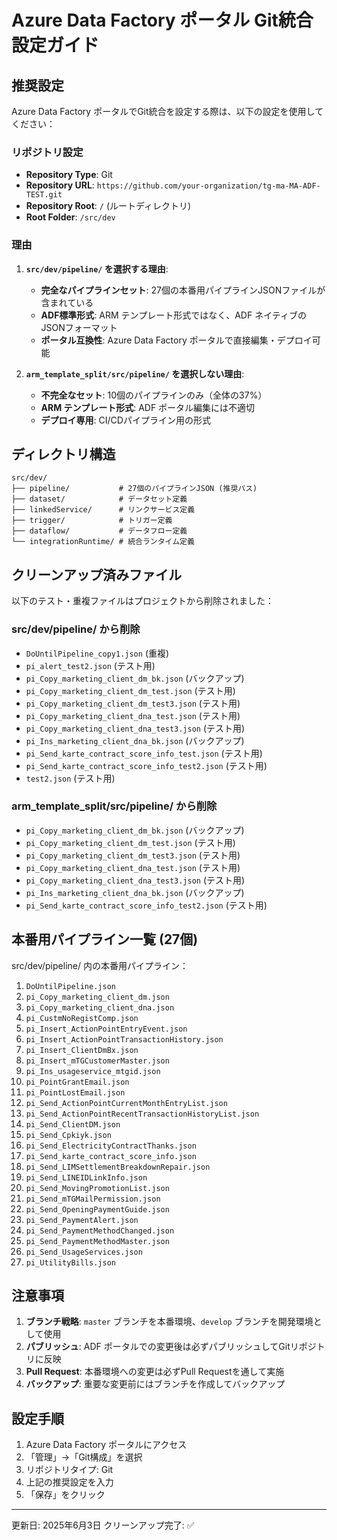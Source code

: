 # Azure Data Factory ポータル Git統合設定ガイド

## 推奨設定

Azure Data Factory ポータルでGit統合を設定する際は、以下の設定を使用してください：

### リポジトリ設定
- **Repository Type**: Git
- **Repository URL**: `https://github.com/your-organization/tg-ma-MA-ADF-TEST.git`
- **Repository Root**: `/` (ルートディレクトリ)
- **Root Folder**: `/src/dev`

### 理由
1. **`src/dev/pipeline/` を選択する理由**:
   - **完全なパイプラインセット**: 27個の本番用パイプラインJSONファイルが含まれている
   - **ADF標準形式**: ARM テンプレート形式ではなく、ADF ネイティブのJSONフォーマット
   - **ポータル互換性**: Azure Data Factory ポータルで直接編集・デプロイ可能

2. **`arm_template_split/src/pipeline/` を選択しない理由**:
   - **不完全なセット**: 10個のパイプラインのみ（全体の37%）
   - **ARM テンプレート形式**: ADF ポータル編集には不適切
   - **デプロイ専用**: CI/CDパイプライン用の形式

## ディレクトリ構造
```
src/dev/
├── pipeline/           # 27個のパイプラインJSON (推奨パス)
├── dataset/            # データセット定義
├── linkedService/      # リンクサービス定義
├── trigger/            # トリガー定義
├── dataflow/           # データフロー定義
└── integrationRuntime/ # 統合ランタイム定義
```

## クリーンアップ済みファイル

以下のテスト・重複ファイルはプロジェクトから削除されました：

### src/dev/pipeline/ から削除
- `DoUntilPipeline_copy1.json` (重複)
- `pi_alert_test2.json` (テスト用)
- `pi_Copy_marketing_client_dm_bk.json` (バックアップ)
- `pi_Copy_marketing_client_dm_test.json` (テスト用)
- `pi_Copy_marketing_client_dm_test3.json` (テスト用)
- `pi_Copy_marketing_client_dna_test.json` (テスト用)
- `pi_Copy_marketing_client_dna_test3.json` (テスト用)
- `pi_Ins_marketing_client_dna_bk.json` (バックアップ)
- `pi_Send_karte_contract_score_info_test.json` (テスト用)
- `pi_Send_karte_contract_score_info_test2.json` (テスト用)
- `test2.json` (テスト用)

### arm_template_split/src/pipeline/ から削除
- `pi_Copy_marketing_client_dm_bk.json` (バックアップ)
- `pi_Copy_marketing_client_dm_test.json` (テスト用)
- `pi_Copy_marketing_client_dm_test3.json` (テスト用)
- `pi_Copy_marketing_client_dna_test.json` (テスト用)
- `pi_Copy_marketing_client_dna_test3.json` (テスト用)
- `pi_Ins_marketing_client_dna_bk.json` (バックアップ)
- `pi_Send_karte_contract_score_info_test2.json` (テスト用)

## 本番用パイプライン一覧 (27個)

src/dev/pipeline/ 内の本番用パイプライン：

1. `DoUntilPipeline.json`
2. `pi_Copy_marketing_client_dm.json`
3. `pi_Copy_marketing_client_dna.json`
4. `pi_CustmNoRegistComp.json`
5. `pi_Insert_ActionPointEntryEvent.json`
6. `pi_Insert_ActionPointTransactionHistory.json`
7. `pi_Insert_ClientDmBx.json`
8. `pi_Insert_mTGCustomerMaster.json`
9. `pi_Ins_usageservice_mtgid.json`
10. `pi_PointGrantEmail.json`
11. `pi_PointLostEmail.json`
12. `pi_Send_ActionPointCurrentMonthEntryList.json`
13. `pi_Send_ActionPointRecentTransactionHistoryList.json`
14. `pi_Send_ClientDM.json`
15. `pi_Send_Cpkiyk.json`
16. `pi_Send_ElectricityContractThanks.json`
17. `pi_Send_karte_contract_score_info.json`
18. `pi_Send_LIMSettlementBreakdownRepair.json`
19. `pi_Send_LINEIDLinkInfo.json`
20. `pi_Send_MovingPromotionList.json`
21. `pi_Send_mTGMailPermission.json`
22. `pi_Send_OpeningPaymentGuide.json`
23. `pi_Send_PaymentAlert.json`
24. `pi_Send_PaymentMethodChanged.json`
25. `pi_Send_PaymentMethodMaster.json`
26. `pi_Send_UsageServices.json`
27. `pi_UtilityBills.json`

## 注意事項

1. **ブランチ戦略**: `master` ブランチを本番環境、`develop` ブランチを開発環境として使用
2. **パブリッシュ**: ADF ポータルでの変更後は必ずパブリッシュしてGitリポジトリに反映
3. **Pull Request**: 本番環境への変更は必ずPull Requestを通して実施
4. **バックアップ**: 重要な変更前にはブランチを作成してバックアップ

## 設定手順

1. Azure Data Factory ポータルにアクセス
2. 「管理」→「Git構成」を選択
3. リポジトリタイプ: Git
4. 上記の推奨設定を入力
5. 「保存」をクリック

---
更新日: 2025年6月3日
クリーンアップ完了: ✅
